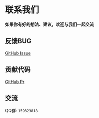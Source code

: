 # 联系我们
**如果你有好的想法、建议，欢迎与我们一起交流**

## 反馈BUG
[GitHub Issue](https://github.com/DongShaoNB/BedrockPlayerSupport/issues)
## 贡献代码
[GitHub Pr](https://github.com/DongShaoNB/BedrockPlayerSupport/pulls)
## 交流
QQ群: `159323818`